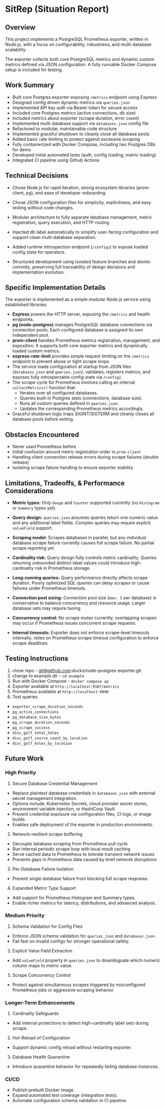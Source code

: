 # SitRep (Situation Report)

## Overview

This project implements a PostgreSQL Prometheus exporter, written in Node.js,
with a focus on configurability, robustness, and multi-database scalability.

The exporter collects both core PostgreSQL metrics and dynamic custom metrics
defined via JSON configuration. A fully runnable Docker Compose setup is
included for testing.

## Work Summary

- Built core Postgres exporter exposing `/metrics` endpoint using Express
- Designed config driven dynamic metrics via `queries.json`
- Implemented API key auth via Bearer token for secure access
- Included core Postgres metrics (active connections, db size)
- Included metrics about exporter (scrape duration, error count)
- Implemented multi-database support via `databases.json` config file
- Refactored to modular, maintainable code structure
- Implemented graceful shutdown to cleanly close all database pools
- Added basic rate limiting to protect against excessive scraping
- Fully containerized with Docker Compose, including two Postgres DBs for demo
- Developed initial automated tests (auth, config loading, metric loading)
- Integrated CI pipeline using Github Actions

## Technical Decisions
- Chose Node.js for rapid iteration, strong ecosystem libraries (prom-client,
  pg), and ease of developer onboarding.

- Chose JSON configuration files for simplicity, explicitness, and easy testing
  without code changes.

- Modular architecture to fully separate database management, metric
  registration, query execution, and HTTP routing

- Injected db label automatically to simplify user-facing configuration and
  support clean multi-database separation.

- Added runtime introspection endpoint (`/configz`) to expose loaded config
  state for operators.

- Structured development using isolated feature branches and atomic commits,
  preserving full traceability of design decisions and implementation evolution.

## Specific Implementation Details

The exporter is implemented as a simple modular Node.js service using
established libraries:

- **Express** powers the HTTP server, exposing the `/metrics` and health
  endpoints.
- **pg (node-postgres)** manages PostgreSQL database connections via connection
  pools. Each configured database is assigned its own independent pool.
- **prom-client** handles Prometheus metrics registration, management, and
  exposition. It supports both core exporter metrics and dynamically loaded
  custom metrics.
- **express-rate-limit** provides simple request limiting on the `/metrics`
  endpoint to prevent abuse or tight scrape loops.
- The service loads configuration at startup from JSON files (`databases.json`
  and `queries.json`), validates, registers metrics, and exposes fully
  introspectable config state via `/configz`.
- The scrape cycle for Prometheus involves calling an internal `collectMetrics()`
  function that:
    - Iterates over all configured databases.
    - Queries built-in Postgres stats (connections, database size).
    - Runs all custom queries defined in `queries.json`.
    - Updates the corresponding Prometheus metrics accordingly.
- Graceful shutdown logic traps SIGINT/SIGTERM and cleanly closes all database
  pools before exiting.

## Obstacles Encountered
- Never used Prometheus before
- Initial confusion around metric registration order in `prom-client`
- Handling client connection release errors during scrape failures (double
  release)
- Isolating scrape failure handling to ensure exporter stability

## Limitations, Tradeoffs, & Performance Considerations

- **Metric types:** Only `Gauge` and `Counter` supported currently (no
  `Histogram` or `Summary` types yet).

- **Query design:** `queries.json` assumes queries return one numeric value
  and any additional label fields. Complex queries may require explicit
  `valueField` support.

- **Scraping model:** Scrapes databases in parallel, but any individual
  database scrape failure currently causes full scrape failure. No partial
  scrape reporting yet.

- **Cardinality risk:** Query design fully controls metric cardinality.
  Queries returning unbounded distinct label values could introduce
  high-cardinality risk in Prometheus storage.

- **Long-running queries:** Query performance directly affects scrape
  duration. Poorly optimized SQL queries can delay scrapes or cause failures
  under Prometheus timeouts.

- **Connection pool sizing:** Connection pool size (`max: 5` per database) is
  conservative to balance concurrency and resource usage. Larger database sets
  may require tuning.

- **Concurrency control:** No scrape mutex currently; overlapping scrapes may
  occur if Prometheus issues concurrent scrape requests.

- **Internal timeouts:** Exporter does not enforce scrape-level timeouts
  internally; relies on Prometheus scrape timeout configuration to enforce
  scrape deadlines.

## Testing Instructions

1. clone repo - git@github.com:ducks/node-postgres-exporter.git
2. change to example dir - `cd example`
3. Run with Docker Compose - `docker compose up`
4. Exporter available at `http://localhost:9187/metrics`
5. Prometheus available at `http://localhost:9090`
6. Test queries
  - `exporter_scrape_duration_seconds`
  - `pg_active_connections`
  - `pg_database_size_bytes`
  - `pg_scrape_duration_seconds`
  - `pg_scrape_success`
  - `disc_golf_total_holes`
  - `disc_golf_course_count_by_location`
  - `disc_golf_holes_by_location`

## Future Work

### High Priority

1. Secure Database Credential Management

- Replace plaintext database credentials in `databases.json` with external
  secret management integration.
- Options include: Kubernetes Secrets, cloud provider secret stores,
  environment variable injection, or HashiCorp Vault.
- Prevent credential exposure via configuration files, CI logs, or image builds.
- Enables safe deployment of the exporter in production environments.

2. Network-resilient scrape buffering

- Decouple database scraping from Prometheus pull cycle
- Run internal periodic scrape loop with local result caching
- Serve cached data to Prometheus to tolerate transient network issues
- Prevents gaps in Prometheus data caused by brief network disruptions

3. Per-Database Failure Isolation

- Prevent single database failure from blocking full scrape response.

4. Expanded Metric Type Support

- Add support for Prometheus Histogram and Summary types.
- Enable richer metrics for latency, distributions, and advanced analysis.

### Medium Priority

1. Schema Validation for Config Files

- Enforce JSON schema validation for `queries.json` and `databases.json`.
- Fail fast on invalid configs for stronger operational safety.

2. Explicit Value Field Extraction

- Add `valueField` property in `queries.json` to disambiguate which numeric
  column maps to metric value.

3. Scrape Concurrency Control

- Protect against simultaneous scrapes triggered by misconfigured Prometheus
  jobs or aggressive scraping behavior.

### Longer-Term Enhancements

1. Cardinality Safeguards

- Add internal protections to detect high-cardinality label sets during scrape.

2. Hot-Reload of Configuration

- Support dynamic config reload without restarting exporter.

3. Database Health Quarantine

- Introduce quarantine behavior for repeatedly failing database instances.

### CI/CD

- Publish prebuilt Docker image.
- Expand automated test coverage (integration tests).
- Automate configuration schema validation in CI pipeline.

